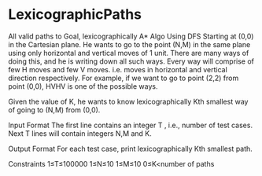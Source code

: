 LexicographicPaths
==================

All valid paths to Goal, lexicographically  A* Algo Using DFS
Starting at (0,0) in the Cartesian plane. He wants to go to the point (N,M) in the same plane using only horizontal and vertical moves of 1 unit. There are many ways of doing this, and he is writing down all such ways. Every way will comprise of few H moves and few V moves. i.e. moves in horizontal and vertical direction respectively. For example, if we want to go to point (2,2) from point (0,0), HVHV is one of the possible ways.

Given the value of K, he wants to know lexicographically Kth smallest way of going to (N,M) from (0,0).

Input Format 
The first line contains an integer T , i.e., number of test cases. 
Next T lines will contain integers N,M and K.

Output Format 
For each test case, print lexicographically Kth smallest path.

Constraints 
1≤T≤100000 
1≤N≤10 
1≤M≤10 
0≤K<number of paths
